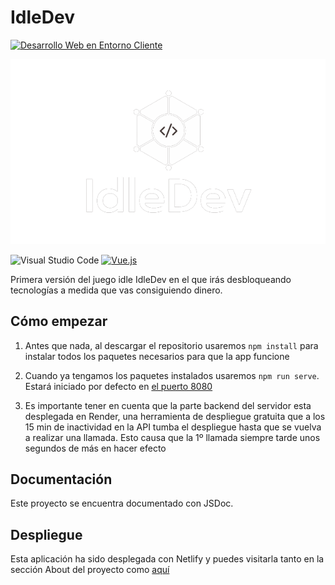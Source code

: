 # IdleDev

[![Desarrollo Web en Entorno Cliente](https://img.shields.io/badge/Asignatura-DWEC-blue?style=for-the-badge)](https://iesrafaelalberti.es/c-f-g-s-desarrollo-de-aplicaciones-web/)

![Logo](/src/assets/idledev-logo.png)

![Visual Studio Code](https://img.shields.io/badge/Visual%20Studio%20Code-0078d7.svg?style=for-the-badge&logo=visual-studio-code&logoColor=white)
[![Vue.js](https://img.shields.io/badge/vuejs-%2335495e.svg?style=for-the-badge&logo=vuedotjs&logoColor=%234FC08D)](https://vuejs.org/)

Primera versión del juego idle IdleDev en el que irás desbloqueando tecnologías a medida que vas consiguiendo dinero.

## Cómo empezar

1. Antes que nada, al descargar el repositorio usaremos `npm install` para instalar todos los paquetes necesarios para que la app funcione

2. Cuando ya tengamos los paquetes instalados usaremos `npm run serve`. Estará iniciado por defecto en [el puerto 8080](http://localhost:8080)

3. Es importante tener en cuenta que la parte backend del servidor esta desplegada en Render, una herramienta de despliegue gratuita que a los 15 min de inactividad en la API
   tumba el despliegue hasta que se vuelva a realizar una llamada. Esto causa que la 1º llamada siempre tarde unos segundos de más en hacer efecto


## Documentación

Este proyecto se encuentra documentado con JSDoc. 

## Despliegue

Esta aplicación ha sido desplegada con Netlify y puedes visitarla tanto en la sección About del proyecto como [aquí](https://idle-dev.netlify.app/) 

